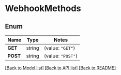 # WebhookMethods

## Enum
Name | Type | Notes
------------ | ------------- | -------------
**GET** | string | (value: `"GET"`)
**POST** | string | (value: `"POST"`)


[[Back to Model list]](../README.md#documentation-for-models) [[Back to API list]](../README.md#documentation-for-api-endpoints) [[Back to README]](../README.md)


